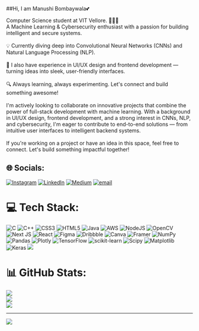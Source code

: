 ##Hi, I am Manushi Bombaywala💕

Computer Science student at VIT Vellore. 🧠👩‍💻
<br>A Machine Learning & Cybersecurity enthusiast with a passion for building intelligent and secure systems.</br>
<br>💡 Currently diving deep into Convolutional Neural Networks (CNNs) and Natural Language Processing (NLP).</br>
<br>🎨 I also have experience in UI/UX design and frontend development — turning ideas into sleek, user-friendly interfaces.</br>
<br>🔍 Always learning, always experimenting.
Let's connect and build something awesome!</br>
<br>I'm actively looking to collaborate on innovative projects that combine the power of full-stack development with machine learning.
With a background in UI/UX design, frontend development, and a strong interest in CNNs, NLP, and cybersecurity,
I'm eager to contribute to end-to-end solutions — from intuitive user interfaces to intelligent backend systems.</br>
<br>If you're working on a project or have an idea in this space, feel free to connect.
Let's build something impactful together!</br>

## 🌐 Socials:
[![Instagram](https://img.shields.io/badge/Instagram-%23E4405F.svg?logo=Instagram&logoColor=white)](https://instagram.com/https://www.instagram.com/manushi._03/) [![LinkedIn](https://img.shields.io/badge/LinkedIn-%230077B5.svg?logo=linkedin&logoColor=white)](https://linkedin.com/in/https://www.linkedin.com/in/manushi-bombaywala/) [![Medium](https://img.shields.io/badge/Medium-12100E?logo=medium&logoColor=white)](https://medium.com/@https://medium.com/@manushibombaywala0304) [![email](https://img.shields.io/badge/Email-D14836?logo=gmail&logoColor=white)](mailto:manushibombaywala0304@gmail.com) 

# 💻 Tech Stack:
![C](https://img.shields.io/badge/c-%2300599C.svg?style=for-the-badge&logo=c&logoColor=white) ![C++](https://img.shields.io/badge/c++-%2300599C.svg?style=for-the-badge&logo=c%2B%2B&logoColor=white) ![CSS3](https://img.shields.io/badge/css3-%231572B6.svg?style=for-the-badge&logo=css3&logoColor=white) ![HTML5](https://img.shields.io/badge/html5-%23E34F26.svg?style=for-the-badge&logo=html5&logoColor=white) ![Java](https://img.shields.io/badge/java-%23ED8B00.svg?style=for-the-badge&logo=openjdk&logoColor=white) ![AWS](https://img.shields.io/badge/AWS-%23FF9900.svg?style=for-the-badge&logo=amazon-aws&logoColor=white) ![NodeJS](https://img.shields.io/badge/node.js-6DA55F?style=for-the-badge&logo=node.js&logoColor=white) ![OpenCV](https://img.shields.io/badge/opencv-%23white.svg?style=for-the-badge&logo=opencv&logoColor=white) ![Next JS](https://img.shields.io/badge/Next-black?style=for-the-badge&logo=next.js&logoColor=white) ![React](https://img.shields.io/badge/react-%2320232a.svg?style=for-the-badge&logo=react&logoColor=%2361DAFB) ![Figma](https://img.shields.io/badge/figma-%23F24E1E.svg?style=for-the-badge&logo=figma&logoColor=white) ![Dribbble](https://img.shields.io/badge/Dribbble-EA4C89?style=for-the-badge&logo=dribbble&logoColor=white) ![Canva](https://img.shields.io/badge/Canva-%2300C4CC.svg?style=for-the-badge&logo=Canva&logoColor=white) ![Framer](https://img.shields.io/badge/Framer-black?style=for-the-badge&logo=framer&logoColor=blue) ![NumPy](https://img.shields.io/badge/numpy-%23013243.svg?style=for-the-badge&logo=numpy&logoColor=white) ![Pandas](https://img.shields.io/badge/pandas-%23150458.svg?style=for-the-badge&logo=pandas&logoColor=white) ![Plotly](https://img.shields.io/badge/Plotly-%233F4F75.svg?style=for-the-badge&logo=plotly&logoColor=white) ![TensorFlow](https://img.shields.io/badge/TensorFlow-%23FF6F00.svg?style=for-the-badge&logo=TensorFlow&logoColor=white) ![scikit-learn](https://img.shields.io/badge/scikit--learn-%23F7931E.svg?style=for-the-badge&logo=scikit-learn&logoColor=white) ![Scipy](https://img.shields.io/badge/SciPy-%230C55A5.svg?style=for-the-badge&logo=scipy&logoColor=%white) ![Matplotlib](https://img.shields.io/badge/Matplotlib-%23ffffff.svg?style=for-the-badge&logo=Matplotlib&logoColor=black) ![Keras](https://img.shields.io/badge/Keras-%23D00000.svg?style=for-the-badge&logo=Keras&logoColor=white)
![](https://leetcard.jacoblin.manushicode/lapor?ext=heatmap)
# 📊 GitHub Stats:
![](https://github-readme-stats.vercel.app/api?username=manushi0304&theme=dark&hide_border=false&include_all_commits=true&count_private=true)<br/>
![](https://nirzak-streak-stats.vercel.app/?user=manushi0304&theme=dark&hide_border=false)<br/>
![](https://github-readme-stats.vercel.app/api/top-langs/?username=manushi0304&theme=dark&hide_border=false&include_all_commits=true&count_private=true&layout=compact)

---
[![](https://visitcount.itsvg.in/api?id=manushi0304&icon=0&color=0)](https://visitcount.itsvg.in)

<!-- Proudly created with GPRM ( https://gprm.itsvg.in ) -->
